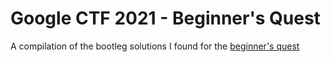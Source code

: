 # Google CTF 2021 - Beginner's Quest
A compilation of the bootleg solutions I found for the [beginner's quest](https://capturetheflag.withgoogle.com/beginners-quest)
